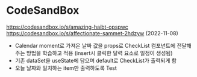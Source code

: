# CodeSandBox

https://codesandbox.io/s/amazing-haibt-opspwc </br>
https://codesandbox.io/s/affectionate-sammet-2hdzyw (2022-11-08)
- Calendar moment로 가져온 날짜 값을 props로 CheckList 컴포넌트에 전달해주는 방법을 학습하고 적용
  (insert시 클릭한 달력 요소로 일정이 생성됨)
- 기존 dataSet을 useState에 담으며 default로 CheckList가 출력되게 함
- 오늘 날짜와 일치하는 item만 출력하도록 Test
